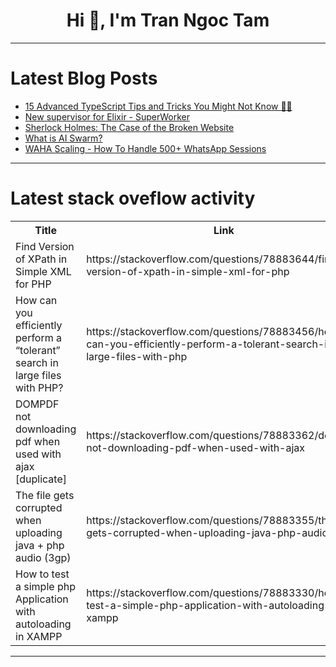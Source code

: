 <h1 align="center">Hi 👋, I'm Tran Ngoc Tam</h1>

---

# Latest Blog Posts 
<!-- BLOG-POST-LIST:START -->
- [15 Advanced TypeScript Tips and Tricks You Might Not Know 🤔💡](https://dev.to/mattlewandowski93/15-advanced-typescript-tips-and-tricks-you-might-not-know-12kk)
- [New supervisor for Elixir - SuperWorker](https://dev.to/manhvanvu/new-supervisor-for-elixir-superworker-4gie)
- [Sherlock Holmes: The Case of the Broken Website](https://dev.to/programmerraja/sherlock-holmes-the-case-of-the-broken-website-39lh)
- [What is AI Swarm?](https://dev.to/zain725342/what-is-ai-swarm-54d4)
- [WAHA Scaling - How To Handle 500+ WhatsApp Sessions](https://dev.to/waha/waha-scaling-how-to-handle-500-whatsapp-sessions-3fie)
<!-- BLOG-POST-LIST:END -->

---

# Latest stack oveflow activity
<table>
  <tr><th>Title</th><th>Link</th></tr>
  <!-- STACKOVERFLOW:START --><tr><td>Find Version of XPath in Simple XML for PHP</td><td>https://stackoverflow.com/questions/78883644/find-version-of-xpath-in-simple-xml-for-php</td></tr><tr><td>How can you efficiently perform a “tolerant” search in large files with PHP?</td><td>https://stackoverflow.com/questions/78883456/how-can-you-efficiently-perform-a-tolerant-search-in-large-files-with-php</td></tr><tr><td>DOMPDF not downloading pdf when used with ajax [duplicate]</td><td>https://stackoverflow.com/questions/78883362/dompdf-not-downloading-pdf-when-used-with-ajax</td></tr><tr><td>The file gets corrupted when uploading java + php audio &lpar;3gp&rpar;</td><td>https://stackoverflow.com/questions/78883355/the-file-gets-corrupted-when-uploading-java-php-audio-3gp</td></tr><tr><td>How to test a simple php Application with autoloading in XAMPP</td><td>https://stackoverflow.com/questions/78883330/how-to-test-a-simple-php-application-with-autoloading-in-xampp</td></tr><!-- STACKOVERFLOW:END -->
</table>

---


